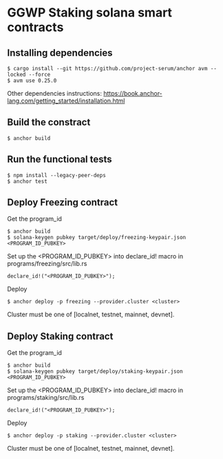 # GGWP Staking solana smart contracts

## Installing dependencies

```
$ cargo install --git https://github.com/project-serum/anchor avm --locked --force
$ avm use 0.25.0
```

Other dependencies instructions: <https://book.anchor-lang.com/getting_started/installation.html>

## Build the constract

```
$ anchor build
```

## Run the functional tests

```
$ npm install --legacy-peer-deps
$ anchor test
```

## Deploy Freezing contract

Get the program_id

```
$ anchor build
$ solana-keygen pubkey target/deploy/freezing-keypair.json
<PROGRAM_ID_PUBKEY>
```

Set up the <PROGRAM_ID_PUBKEY> into declare_id! macro in programs/freezing/src/lib.rs

```
declare_id!("<PROGRAM_ID_PUBKEY>");
```

Deploy

```
$ anchor deploy -p freezing --provider.cluster <cluster>
```

Cluster must be one of [localnet, testnet, mainnet, devnet].

## Deploy Staking contract

Get the program_id

```
$ anchor build
$ solana-keygen pubkey target/deploy/staking-keypair.json
<PROGRAM_ID_PUBKEY>
```

Set up the <PROGRAM_ID_PUBKEY> into declare_id! macro in programs/staking/src/lib.rs

```
declare_id!("<PROGRAM_ID_PUBKEY>");
```

Deploy

```
$ anchor deploy -p staking --provider.cluster <cluster>
```

Cluster must be one of [localnet, testnet, mainnet, devnet].
